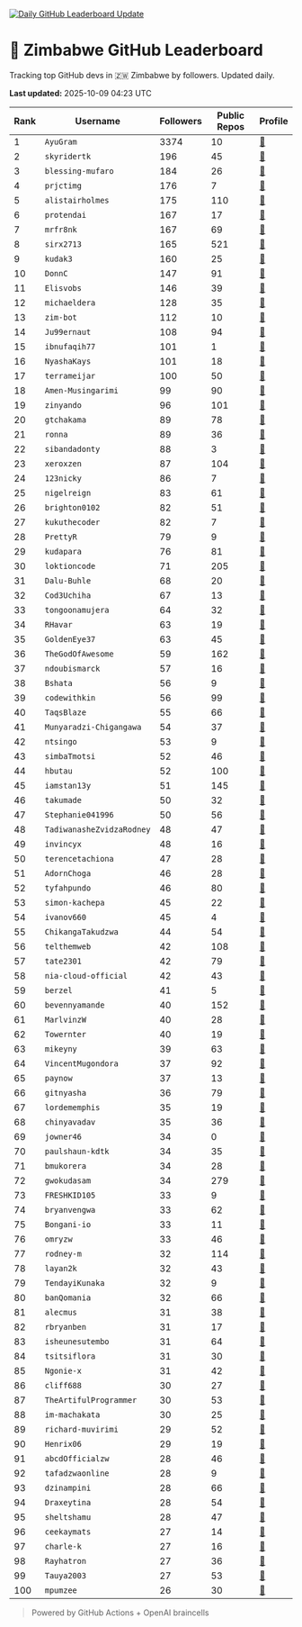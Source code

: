 [![Daily GitHub Leaderboard Update](https://github.com/bevennyamande/zim_leaderboard/actions/workflows/leaderboard.yml/badge.svg)](https://github.com/bevennyamande/zim_leaderboard/actions/workflows/leaderboard.yml)

# 🦍 Zimbabwe GitHub Leaderboard

Tracking top GitHub devs in 🇿🇼 Zimbabwe by followers. Updated daily.

<!-- START LEADERBOARD -->
**Last updated:** 2025-10-09 04:23 UTC  

| Rank | Username | Followers | Public Repos | Profile |
|------|----------|-----------|--------------|---------|
| 1 | `AyuGram` | 3374 | 10 | [🔗](https://github.com/AyuGram) |
| 2 | `skyridertk` | 196 | 45 | [🔗](https://github.com/skyridertk) |
| 3 | `blessing-mufaro` | 184 | 26 | [🔗](https://github.com/blessing-mufaro) |
| 4 | `prjctimg` | 176 | 7 | [🔗](https://github.com/prjctimg) |
| 5 | `alistairholmes` | 175 | 110 | [🔗](https://github.com/alistairholmes) |
| 6 | `protendai` | 167 | 17 | [🔗](https://github.com/protendai) |
| 7 | `mrfr8nk` | 167 | 69 | [🔗](https://github.com/mrfr8nk) |
| 8 | `sirx2713` | 165 | 521 | [🔗](https://github.com/sirx2713) |
| 9 | `kudak3` | 160 | 25 | [🔗](https://github.com/kudak3) |
| 10 | `DonnC` | 147 | 91 | [🔗](https://github.com/DonnC) |
| 11 | `Elisvobs` | 146 | 39 | [🔗](https://github.com/Elisvobs) |
| 12 | `michaeldera` | 128 | 35 | [🔗](https://github.com/michaeldera) |
| 13 | `zim-bot` | 112 | 10 | [🔗](https://github.com/zim-bot) |
| 14 | `Ju99ernaut` | 108 | 94 | [🔗](https://github.com/Ju99ernaut) |
| 15 | `ibnufaqih77` | 101 | 1 | [🔗](https://github.com/ibnufaqih77) |
| 16 | `NyashaKays` | 101 | 18 | [🔗](https://github.com/NyashaKays) |
| 17 | `terrameijar` | 100 | 50 | [🔗](https://github.com/terrameijar) |
| 18 | `Amen-Musingarimi` | 99 | 90 | [🔗](https://github.com/Amen-Musingarimi) |
| 19 | `zinyando` | 96 | 101 | [🔗](https://github.com/zinyando) |
| 20 | `gtchakama` | 89 | 78 | [🔗](https://github.com/gtchakama) |
| 21 | `ronna` | 89 | 36 | [🔗](https://github.com/ronna) |
| 22 | `sibandadonty` | 88 | 3 | [🔗](https://github.com/sibandadonty) |
| 23 | `xeroxzen` | 87 | 104 | [🔗](https://github.com/xeroxzen) |
| 24 | `123nicky` | 86 | 7 | [🔗](https://github.com/123nicky) |
| 25 | `nigelreign` | 83 | 61 | [🔗](https://github.com/nigelreign) |
| 26 | `brighton0102` | 82 | 51 | [🔗](https://github.com/brighton0102) |
| 27 | `kukuthecoder` | 82 | 7 | [🔗](https://github.com/kukuthecoder) |
| 28 | `PrettyR` | 79 | 9 | [🔗](https://github.com/PrettyR) |
| 29 | `kudapara` | 76 | 81 | [🔗](https://github.com/kudapara) |
| 30 | `loktioncode` | 71 | 205 | [🔗](https://github.com/loktioncode) |
| 31 | `Dalu-Buhle` | 68 | 20 | [🔗](https://github.com/Dalu-Buhle) |
| 32 | `Cod3Uchiha` | 67 | 13 | [🔗](https://github.com/Cod3Uchiha) |
| 33 | `tongoonamujera` | 64 | 32 | [🔗](https://github.com/tongoonamujera) |
| 34 | `RHavar` | 63 | 19 | [🔗](https://github.com/RHavar) |
| 35 | `GoldenEye37` | 63 | 45 | [🔗](https://github.com/GoldenEye37) |
| 36 | `TheGodOfAwesome` | 59 | 162 | [🔗](https://github.com/TheGodOfAwesome) |
| 37 | `ndoubismarck` | 57 | 16 | [🔗](https://github.com/ndoubismarck) |
| 38 | `Bshata` | 56 | 9 | [🔗](https://github.com/Bshata) |
| 39 | `codewithkin` | 56 | 99 | [🔗](https://github.com/codewithkin) |
| 40 | `TaqsBlaze` | 55 | 66 | [🔗](https://github.com/TaqsBlaze) |
| 41 | `Munyaradzi-Chigangawa` | 54 | 37 | [🔗](https://github.com/Munyaradzi-Chigangawa) |
| 42 | `ntsingo` | 53 | 9 | [🔗](https://github.com/ntsingo) |
| 43 | `simbaTmotsi` | 52 | 46 | [🔗](https://github.com/simbaTmotsi) |
| 44 | `hbutau` | 52 | 100 | [🔗](https://github.com/hbutau) |
| 45 | `iamstan13y` | 51 | 145 | [🔗](https://github.com/iamstan13y) |
| 46 | `takumade` | 50 | 32 | [🔗](https://github.com/takumade) |
| 47 | `Stephanie041996` | 50 | 56 | [🔗](https://github.com/Stephanie041996) |
| 48 | `TadiwanasheZvidzaRodney` | 48 | 47 | [🔗](https://github.com/TadiwanasheZvidzaRodney) |
| 49 | `invincyx` | 48 | 16 | [🔗](https://github.com/invincyx) |
| 50 | `terencetachiona` | 47 | 28 | [🔗](https://github.com/terencetachiona) |
| 51 | `AdornChoga` | 46 | 28 | [🔗](https://github.com/AdornChoga) |
| 52 | `tyfahpundo` | 46 | 80 | [🔗](https://github.com/tyfahpundo) |
| 53 | `simon-kachepa` | 45 | 22 | [🔗](https://github.com/simon-kachepa) |
| 54 | `ivanov660` | 45 | 4 | [🔗](https://github.com/ivanov660) |
| 55 | `ChikangaTakudzwa` | 44 | 54 | [🔗](https://github.com/ChikangaTakudzwa) |
| 56 | `telthemweb` | 42 | 108 | [🔗](https://github.com/telthemweb) |
| 57 | `tate2301` | 42 | 79 | [🔗](https://github.com/tate2301) |
| 58 | `nia-cloud-official` | 42 | 43 | [🔗](https://github.com/nia-cloud-official) |
| 59 | `berzel` | 41 | 5 | [🔗](https://github.com/berzel) |
| 60 | `bevennyamande` | 40 | 152 | [🔗](https://github.com/bevennyamande) |
| 61 | `MarlvinzW` | 40 | 28 | [🔗](https://github.com/MarlvinzW) |
| 62 | `Towernter` | 40 | 19 | [🔗](https://github.com/Towernter) |
| 63 | `mikeyny` | 39 | 63 | [🔗](https://github.com/mikeyny) |
| 64 | `VincentMugondora` | 37 | 92 | [🔗](https://github.com/VincentMugondora) |
| 65 | `paynow` | 37 | 13 | [🔗](https://github.com/paynow) |
| 66 | `gitnyasha` | 36 | 79 | [🔗](https://github.com/gitnyasha) |
| 67 | `lordememphis` | 35 | 19 | [🔗](https://github.com/lordememphis) |
| 68 | `chinyavadav` | 35 | 36 | [🔗](https://github.com/chinyavadav) |
| 69 | `jowner46` | 34 | 0 | [🔗](https://github.com/jowner46) |
| 70 | `paulshaun-kdtk` | 34 | 35 | [🔗](https://github.com/paulshaun-kdtk) |
| 71 | `bmukorera` | 34 | 28 | [🔗](https://github.com/bmukorera) |
| 72 | `gwokudasam` | 34 | 279 | [🔗](https://github.com/gwokudasam) |
| 73 | `FRESHKID105` | 33 | 9 | [🔗](https://github.com/FRESHKID105) |
| 74 | `bryanvengwa` | 33 | 62 | [🔗](https://github.com/bryanvengwa) |
| 75 | `Bongani-io` | 33 | 11 | [🔗](https://github.com/Bongani-io) |
| 76 | `omryzw` | 33 | 46 | [🔗](https://github.com/omryzw) |
| 77 | `rodney-m` | 32 | 114 | [🔗](https://github.com/rodney-m) |
| 78 | `layan2k` | 32 | 43 | [🔗](https://github.com/layan2k) |
| 79 | `TendayiKunaka` | 32 | 9 | [🔗](https://github.com/TendayiKunaka) |
| 80 | `banQomania` | 32 | 66 | [🔗](https://github.com/banQomania) |
| 81 | `alecmus` | 31 | 38 | [🔗](https://github.com/alecmus) |
| 82 | `rbryanben` | 31 | 17 | [🔗](https://github.com/rbryanben) |
| 83 | `isheunesutembo` | 31 | 64 | [🔗](https://github.com/isheunesutembo) |
| 84 | `tsitsiflora` | 31 | 30 | [🔗](https://github.com/tsitsiflora) |
| 85 | `Ngonie-x` | 31 | 42 | [🔗](https://github.com/Ngonie-x) |
| 86 | `cliff688` | 30 | 27 | [🔗](https://github.com/cliff688) |
| 87 | `TheArtifulProgrammer` | 30 | 53 | [🔗](https://github.com/TheArtifulProgrammer) |
| 88 | `im-machakata` | 30 | 25 | [🔗](https://github.com/im-machakata) |
| 89 | `richard-muvirimi` | 29 | 52 | [🔗](https://github.com/richard-muvirimi) |
| 90 | `Henrix06` | 29 | 19 | [🔗](https://github.com/Henrix06) |
| 91 | `abcdOfficialzw` | 28 | 46 | [🔗](https://github.com/abcdOfficialzw) |
| 92 | `tafadzwaonline` | 28 | 9 | [🔗](https://github.com/tafadzwaonline) |
| 93 | `dzinampini` | 28 | 66 | [🔗](https://github.com/dzinampini) |
| 94 | `Draxeytina` | 28 | 54 | [🔗](https://github.com/Draxeytina) |
| 95 | `sheltshamu` | 28 | 47 | [🔗](https://github.com/sheltshamu) |
| 96 | `ceekaymats` | 27 | 14 | [🔗](https://github.com/ceekaymats) |
| 97 | `charle-k` | 27 | 16 | [🔗](https://github.com/charle-k) |
| 98 | `Rayhatron` | 27 | 36 | [🔗](https://github.com/Rayhatron) |
| 99 | `Tauya2003` | 27 | 53 | [🔗](https://github.com/Tauya2003) |
| 100 | `mpumzee` | 26 | 30 | [🔗](https://github.com/mpumzee) |
<!-- END LEADERBOARD -->

> Powered by GitHub Actions + OpenAI braincells
